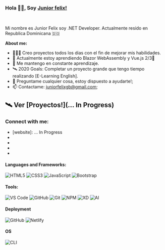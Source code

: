 ### Hola 👋🏽, Soy [Junior felix!](https://github.com/juniorfelixgb)

<br/>

Mi nombre es Junior Felix soy .NET Developer. Actualmente resido en Republica Dominicana 🇩🇴

**About me:**

- 👨🏽‍💻 Creo proyectos todos los dias con el fin de mejorar mis habilidades.
- 🌱 Actualmente estoy aprendiendo Blazor WebAssembly y Vue.js 2/3💚
- 💬 Me mantengo en constante aprendizaje.
- 🛰 2020 Goals: Completar un proyecto grande que tengo tiempo realizando [E-Learning English].
- 💬 Preguntame cualquier cosa, estoy dispuesto a ayudarte!;
- 📫 Contactame: juniorfelixgb@gmail.com;

## 🛰 Ver [Proyectos!](... In Progress)

### Connect with me:

- [website]: ... In Progress
- [youtube]: https://www.youtube.com/channel/UCSfqW4rk8k25f88G3PiC5Gw?view_as=subscriber
- [twitter]: https://twitter.com/JuniorFelix_GB
- [linkedin]: https://www.linkedin.com/in/junior-gervacio/
- [instagram]: https://www.instagram.com/ing.juniorfelixgb/?hl=es-la

#### Languages and Frameworks:

![HTML5](https://img.shields.io/badge/-HTML5-%23E44D27?style=flat-square&logo=html5&logoColor=ffffff)
![CSS3](https://img.shields.io/badge/-CSS3-%231572B6?style=flat-square&logo=css3)
![JavaScript](https://img.shields.io/badge/-JavaScript-f7df1e?style=flat-square&logo=javascript&logoColor=white)
![Bootstrap](https://img.shields.io/badge/-Bootstrap-563D7C?style=flat-square&logo=bootstrap)

#### Tools:

![VS Code](http://img.shields.io/badge/-VS%20Code-007ACC?style=flat-square&logo=visual-studio-code&logoColor=ffffff)
![GitHub](https://img.shields.io/badge/-GitHub-181717?style=flat-square&logo=github)
![Git](https://img.shields.io/badge/-Git-%23F05032?style=flat-square&logo=git&logoColor=ffffff)
![NPM](https://img.shields.io/badge/-NPM-cb3837?style=flat-square&logo=npm&logoColor=ffffff)
![XD](https://img.shields.io/badge/-Adobe%20XD-470137?style=flat-square&logo=adobe-xd&logoColor=ffffff)
![AI](https://img.shields.io/badge/-Illustrator-330000?style=flat-square&logo=adobe-illustrator&logoColor=ffffff)

#### Deployment

![GitHub](https://img.shields.io/badge/-GitHub%20Pages-181717?style=flat-square&logo=github)
![Netlify](https://img.shields.io/badge/-Netlify-00c0b0?style=flat-square&logo=netlify&logoColor=ffffff)

#### OS

![CLI](http://img.shields.io/badge/-Windows-007ACC?style=flat-square&logo=windows&logoColor=ffffff)
